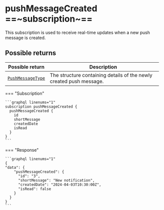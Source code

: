 # pushMessageCreated ==~subscription~==

This subscription is used to receive real-time updates when a new push message is created.

## Possible returns

| Possible return                                       | Description                                             |
|-------------------------------------------------------|---------------------------------------------------------|
| [`PushMessageType`](../Objects/PushMessageType.md)    | The structure containing details of the newly created push message. |

=== "Subscription"

    ```graphql linenums="1"
    subscription pushMessageCreated {
      pushMessageCreated {
        id
        shortMessage
        createdDate
        isRead
      }
    }
    ```

=== "Response"

    ```graphql linenums="1"
    {
    "data": {
        "pushMessageCreated": {
          "id": "3",
          "shortMessage": "New notification",
          "createdDate": "2024-04-03T10:30:00Z",
          "isRead": false
        }
      }
    }
    ```